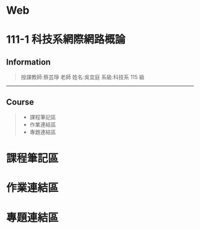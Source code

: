 # Web
111-1 科技系網際網路概論
===========

## Information

> 授課教師:蔡芸琤 老師
> 姓名:吳宜庭
> 系級:科技系 115 級

---------

## Course
>- 課程筆記區
>- 作業連結區 
>- 專題連結區

[課程筆記區]: https://github.com/ett9292/Web#課程筆記區 

# 課程筆記區
>

# 作業連結區
>

# 專題連結區
